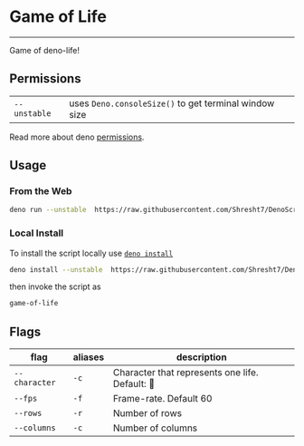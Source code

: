 # Game of Life

---

Game of deno-life!

## Permissions

|              |                                                       |
| ------------ | ----------------------------------------------------- |
| `--unstable` | uses `Deno.consoleSize()` to get terminal window size |

Read more about deno
[permissions](https://deno.land/manual/getting_started/permissions).

## Usage

### From the Web

```sh
deno run --unstable  https://raw.githubusercontent.com/Shresht7/DenoScripts/main/game-of-life/mod.ts
```

### Local Install

To install the script locally use
[`deno install`](https://deno.land/manual/tools/script_installer)

```sh
deno install --unstable  https://raw.githubusercontent.com/Shresht7/DenoScripts/main/game-of-life/mod.ts
```

then invoke the script as

```sh
game-of-life
```

## Flags

| flag          | aliases | description                                    |
| ------------- | ------- | ---------------------------------------------- |
| `--character` | `-c`    | Character that represents one life. Default: 🦕 |
| `--fps`       | `-f`    | Frame-rate. Default 60                         |
| `--rows`      | `-r`    | Number of rows                                 |
| `--columns`   | `-c`    | Number of columns                              |
